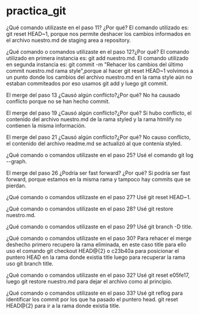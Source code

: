 # practica_git


¿Qué comando utilizaste en el paso 11? ¿Por qué?
El comando utilizado es: git reset HEAD~1, porque nos permite deshacer los cambios informados en el archivo nuestro.md de staging area a repository.

¿Qué comando o comandos utilizaste en el paso 12?¿Por qué?
El comando utilizado en primera instancia es: git add nuestro.md.
El comando utilizado en segunda instancia es: git commit -m "Rehacer los cambios del último commit nuestro.md rama style",porque al hacer git reset HEAD~1 volvimos a un punto donde los cambios del archivo nuestro.md en la rama style aún no estaban commiteados por eso usamos git add y luego git commit.

El merge del paso 13 ¿Causó algún conflicto?¿Por qué?
No ha causado conflicto porque no se han hecho commit.

El merge del paso 19 ¿Causó algún conflicto?¿Por qué?
Si hubo conflicto, el contenido del archivo nuestro.md de la rama styled y la rama htmlify no contienen la misma información.


El merge del paso 21 ¿Causó algún conflicto?¿Por qué?
No causo conflicto, el contenido del archivo readme.md se actualizó al que contenía styled.


¿Qué comando o comandos utilizaste en el paso 25?
Usé el comando  git log --graph.


El merge del paso 26 ¿Podría ser fast forward? ¿Por qué?
Si podría ser fast forward, porque estamos en la misma rama y tampoco hay commits que se pierdan.

¿Qué comando o comandos utilizaste en el paso 27?
Usé git reset HEAD~1.

¿Qué comando o comandos utilizaste en el paso 28?
Usé git restore nuestro.md.

¿Qué comando o comandos utilizaste en el paso 29?
Usé git branch -D title.

¿Qué comando o comandos utilizaste en el paso 30?
Para rehacer el merge deshecho primero recupero la rama eliminada, en este caso title para ello uso el comando git checkout HEAD@{2} o c23b40a para posicionar el puntero HEAD en la rama donde existia title luego para recuperar la rama uso git branch title.


¿Qué comando o comandos utilizaste en el paso 32?
Usé git reset e05fe17, luego git restore nuestro.md para dejar el archivo como al principio.



¿Qué comando o comandos utilizaste en el paso 33?
Usé git reflog para identificar los commit por los que ha pasado el puntero head.
git  reset HEAD@{2} para ir a la rama donde existia title.
